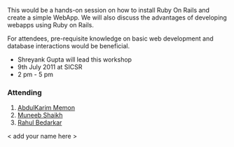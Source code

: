 This would be a hands-on session on how to install Ruby On Rails and create a simple WebApp. We will also discuss the advantages of developing webapps using Ruby on Rails.

For attendees, pre-requisite knowledge on basic web development and database interactions would be beneficial.

* Shreyank Gupta will lead this workshop
* 9th July 2011 at SICSR
* 2 pm - 5 pm

### Attending
1. [AbdulKarim Memon ](https://joindiaspora.com/public/techmaniack)
1. [Muneeb Shaikh](https://joindiaspora.com/public/iamMuneeb)
1. [Rahul Bedarkar](https://joindiaspora.com/public/rpal143)

< add your name here >
